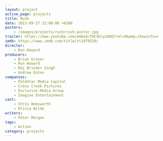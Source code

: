 ```yaml
---
layout: project
active_page: projects
title: Rush
date: 2013-09-27 12:00:00 +0100
posters:
    - /images/projects/rush/rush-poster.jpg
trailer: https://www.youtube.com/embed/IHCXKJyzD8Q?rel=0&amp;showinfo=0
imdb: https://www.imdb.com/title/tt1979320/
director:
    - Ron Howard
producers:
    - Brian Grazer
    - Ron Howard
    - Raj Brinder Singh
    - Andrew Eaton
companies:
    - PalmStar Media Capital
    - Cross Creek Pictures
    - Exclusive Media Group
    - Imagine Entertainment
cast:
    - Chris Hemsworth
    - Olivia Wilde
writers:
    - Peter Morgan
tags:
    - Action
category: projects
---
```

